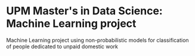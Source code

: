 # UPM Master's in Data Science: Machine Learning project

Machine Learning project using non-probabilistic models for classification of people dedicated to unpaid domestic work
